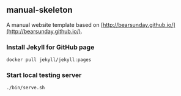 ## manual-skeleton

A manual website template based on [http://bearsunday.github.io/](http://bearsunday.github.io/).

### Install Jekyll for GitHub page

```
docker pull jekyll/jekyll:pages
```

### Start local testing server

```
./bin/serve.sh
```
